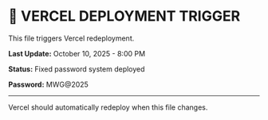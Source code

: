# 🚀 VERCEL DEPLOYMENT TRIGGER

This file triggers Vercel redeployment.

**Last Update:** October 10, 2025 - 8:00 PM

**Status:** Fixed password system deployed

**Password:** MWG@2025

---

Vercel should automatically redeploy when this file changes.
